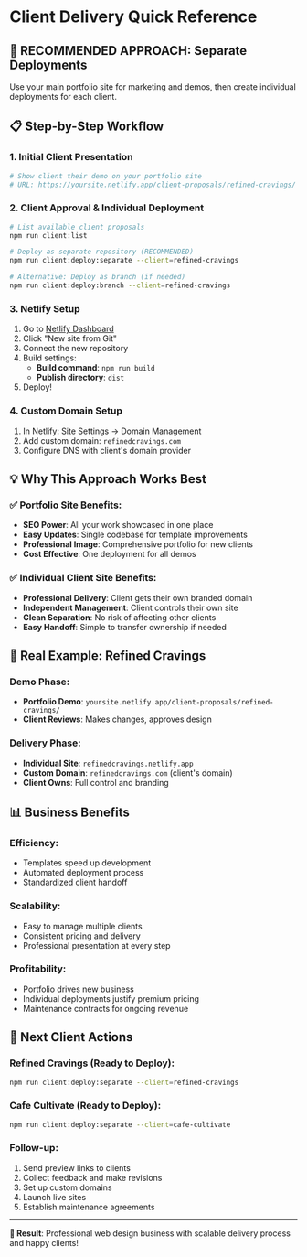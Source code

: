 # Client Delivery Quick Reference

## 🎯 **RECOMMENDED APPROACH: Separate Deployments**

Use your main portfolio site for marketing and demos, then create individual deployments for each client.

## 📋 **Step-by-Step Workflow**

### 1. **Initial Client Presentation**
```bash
# Show client their demo on your portfolio site
# URL: https://yoursite.netlify.app/client-proposals/refined-cravings/
```

### 2. **Client Approval & Individual Deployment**
```bash
# List available client proposals
npm run client:list

# Deploy as separate repository (RECOMMENDED)
npm run client:deploy:separate --client=refined-cravings

# Alternative: Deploy as branch (if needed)
npm run client:deploy:branch --client=refined-cravings
```

### 3. **Netlify Setup**
1. Go to [Netlify Dashboard](https://app.netlify.com)
2. Click "New site from Git"
3. Connect the new repository
4. Build settings:
   - **Build command**: `npm run build`
   - **Publish directory**: `dist`
5. Deploy!

### 4. **Custom Domain Setup**
1. In Netlify: Site Settings → Domain Management
2. Add custom domain: `refinedcravings.com`
3. Configure DNS with client's domain provider

## 💡 **Why This Approach Works Best**

### ✅ **Portfolio Site Benefits:**
- **SEO Power**: All your work showcased in one place
- **Easy Updates**: Single codebase for template improvements
- **Professional Image**: Comprehensive portfolio for new clients
- **Cost Effective**: One deployment for all demos

### ✅ **Individual Client Site Benefits:**
- **Professional Delivery**: Client gets their own branded domain
- **Independent Management**: Client controls their own site
- **Clean Separation**: No risk of affecting other clients
- **Easy Handoff**: Simple to transfer ownership if needed

## 🚀 **Real Example: Refined Cravings**

### Demo Phase:
- **Portfolio Demo**: `yoursite.netlify.app/client-proposals/refined-cravings/`
- **Client Reviews**: Makes changes, approves design

### Delivery Phase:
- **Individual Site**: `refinedcravings.netlify.app`
- **Custom Domain**: `refinedcravings.com` (client's domain)
- **Client Owns**: Full control and branding

## 📊 **Business Benefits**

### **Efficiency**:
- Templates speed up development
- Automated deployment process
- Standardized client handoff

### **Scalability**:
- Easy to manage multiple clients
- Consistent pricing and delivery
- Professional presentation at every step

### **Profitability**:
- Portfolio drives new business
- Individual deployments justify premium pricing
- Maintenance contracts for ongoing revenue

## 🎯 **Next Client Actions**

### **Refined Cravings** (Ready to Deploy):
```bash
npm run client:deploy:separate --client=refined-cravings
```

### **Cafe Cultivate** (Ready to Deploy):
```bash
npm run client:deploy:separate --client=cafe-cultivate
```

### **Follow-up**:
1. Send preview links to clients
2. Collect feedback and make revisions
3. Set up custom domains
4. Launch live sites
5. Establish maintenance agreements

---

**🎉 Result**: Professional web design business with scalable delivery process and happy clients!